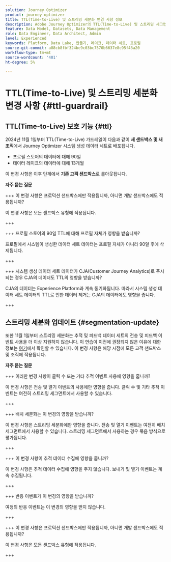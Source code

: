 ```yaml
---
solution: Journey Optimizer
product: journey optimizer
title: TTL(Time-to-Live) 및 스트리밍 세분화 변경 사항 정보
description: Adobe Journey Optimizer의 TTL(Time-to-Live) 및 스트리밍 세그먼테이션 변경
feature: Data Model, Datasets, Data Management
role: Data Engineer, Data Architect, Admin
level: Experienced
keywords: Platform, Data Lake, 만들기, 레이크, 데이터 세트, 프로필
source-git-commit: a88cb8fbf324bc9c03bc7570b6637e8c95f43a20
workflow-type: tm+mt
source-wordcount: '401'
ht-degree: 5%

---
```



# TTL(Time-to-Live) 및 스트리밍 세분화 변경 사항 {#ttl-guardrail}

## TTL(Time-to-Live) 보호 기능 {#ttl}

2024년 11월 1일부터 TTL(Time-to-Live) 가드레일이 다음과 같이 **새 샌드박스 및 새 조직**&#x200B;에서 Journey Optimizer 시스템 생성 데이터 세트로 배포됩니다.

* 프로필 스토어의 데이터에 대해 90일
* 데이터 레이크의 데이터에 대해 13개월

이 변경 사항은 이후 단계에서 **기존 고객 샌드박스**&#x200B;로 롤아웃됩니다.

**자주 묻는 질문**

+++ 이 변경 사항은 프로덕션 샌드박스에만 적용됩니까, 아니면 개발 샌드박스에도 적용됩니까?

이 변경 사항은 모든 샌드박스 유형에 적용됩니다.

+++


+++ 프로필 스토어의 90일 TTL에 대해 프로필 자체가 영향을 받습니까?

프로필에서 시스템이 생성한 데이터 세트 데이터는 프로필 자체가 아니라 90일 후에 삭제됩니다.

+++

+++ 시스템 생성 데이터 세트 데이터가 CJA(Customer Journey Analytics)로 푸시되는 경우 CJA의 데이터도 TTL의 영향을 받습니까?

CJA의 데이터는 Experience Platform과 계속 동기화됩니다. 따라서 시스템 생성 데이터 세트 데이터의 TTL로 인한 데이터 제거는 CJA의 데이터에도 영향을 줍니다.

+++

## 스트리밍 세분화 업데이트 {#segmentation-update}

또한 11월 1일부터 스트리밍 세분화는 추적 및 피드백 데이터 세트의 전송 및 피드백 이벤트 사용을 더 이상 지원하지 않습니다.  이 연습이 이전에 권장되지 않은 이유에 대한 정보는 [여기](../audience/about-audiences.md#streaming-segmentation-events-guardrails)에서 확인할 수 있습니다. 이 변경 사항은 해당 시점에 모든 고객 샌드박스 및 조직에 적용됩니다.

**자주 묻는 질문**

+++ 이러한 변경 사항이 클릭 수 또는 기타 추적 이벤트 사용에 영향을 줍니까?

이 변경 사항은 전송 및 열기 이벤트의 사용에만 영향을 줍니다. 클릭 수 및 기타 추적 이벤트는 여전히 스트리밍 세그먼트에서 사용할 수 있습니다.

+++

+++ 배치 세분화는 이 변경의 영향을 받습니까?

이 변경 사항은 스트리밍 세분화에만 영향을 줍니다. 전송 및 열기 이벤트는 여전히 배치 세그먼트에서 사용할 수 있습니다. 스트리밍 세그먼트에서 사용하는 경우 묶음 방식으로 평가됩니다.

+++

+++ 이 변경 사항이 추적 데이터 수집에 영향을 줍니까?

이 변경 사항은 추적 데이터 수집에 영향을 주지 않습니다. 보내기 및 열기 이벤트는 계속 수집됩니다.

+++


+++ 반응 이벤트가 이 변경의 영향을 받습니까?

여정의 반응 이벤트는 이 변경의 영향을 받지 않습니다.

+++


+++ 이 변경 사항은 프로덕션 샌드박스에만 적용됩니까, 아니면 개발 샌드박스에도 적용됩니까?

이 변경 사항은 모든 샌드박스 유형에 적용됩니다.

+++